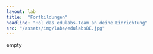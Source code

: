 ```yaml
---
layout: lab
title:  "Fortbildungen"
headline: "Hol das edulabs-Team an deine Einrichtung"
src: "/assets/img/labs/edulabsBE.jpg"
---
```

empty